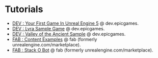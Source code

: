 # Tutorials

- [DEV : Your First Game In Unreal Engine 5](https://dev.epicgames.com/community/learning/tutorials/e2V/your-first-game-in-unreal-engine-5) @ dev.epicgames.
- [DEV :  Lyra Sample Game](https://dev.epicgames.com/documentation/en-us/unreal-engine/lyra-sample-game-in-unreal-engine) @ dev.epicgames.
- [DEV : Valley of the Ancient Sample](https://dev.epicgames.com/documentation/en-us/unreal-engine/valley-of-the-ancient-sample-game-for-unreal-engine) @ dev.epicgames.
- [FAB : Content Examples](https://www.fab.com/listings/4d251261-d98c-48e2-baee-8f4e47c67091) @ fab (formerly unrealengine.com/marketplace).
- [FAB : Stack O Bot](https://www.fab.com/listings/b4dfff49-0e7d-4c4b-a6c5-8a0315831c9c) @ fab (formerly unrealengine.com/marketplace).